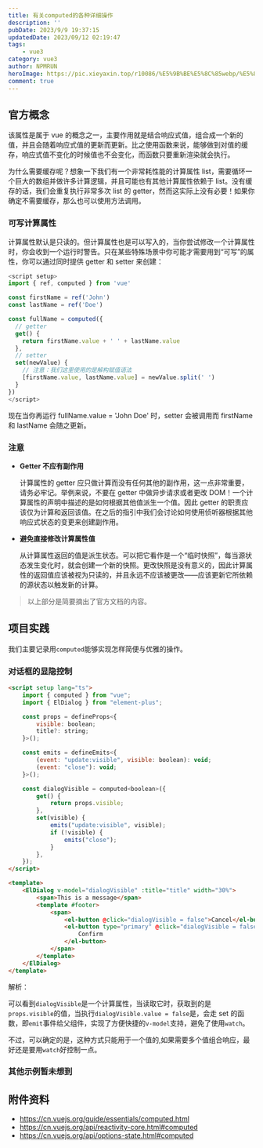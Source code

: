 ```yaml
---
title: 有关computed的各种详细操作
description: ''
pubDate: 2023/9/9 19:37:15
updatedDate: 2023/09/12 02:19:47
tags:
    - vue3
category: vue3
author: NPMRUN
heroImage: https://pic.xieyaxin.top/r10086/%E5%9B%BE%E5%8C%85webp/%E5%8A%A8%E6%BC%AB%E7%BB%BC%E5%90%882/68963579_p01.webp
comment: true
---
```



## 官方概念

该属性是属于 vue 的概念之一，主要作用就是结合响应式值，组合成一个新的值，并且会随着响应式值的更新而更新。比之使用函数来说，能够做到对值的缓存，响应式值不变化的时候值也不会变化，而函数只要重新渲染就会执行。

为什么需要缓存呢？想象一下我们有一个非常耗性能的计算属性 list，需要循环一个巨大的数组并做许多计算逻辑，并且可能也有其他计算属性依赖于 list。没有缓存的话，我们会重复执行非常多次 list 的 getter，然而这实际上没有必要！如果你确定不需要缓存，那么也可以使用方法调用。

### 可写计算属性

计算属性默认是只读的。但计算属性也是可以写入的，当你尝试修改一个计算属性时，你会收到一个运行时警告。只在某些特殊场景中你可能才需要用到“可写”的属性，你可以通过同时提供 getter 和 setter 来创建：

```js
<script setup>
import { ref, computed } from 'vue'

const firstName = ref('John')
const lastName = ref('Doe')

const fullName = computed({
  // getter
  get() {
    return firstName.value + ' ' + lastName.value
  },
  // setter
  set(newValue) {
    // 注意：我们这里使用的是解构赋值语法
    [firstName.value, lastName.value] = newValue.split(' ')
  }
})
</script>
```

现在当你再运行 fullName.value = 'John Doe' 时，setter 会被调用而 firstName 和 lastName 会随之更新。

### 注意

-   **Getter 不应有副作用**

    计算属性的 getter 应只做计算而没有任何其他的副作用，这一点非常重要，请务必牢记。举例来说，不要在 getter 中做异步请求或者更改 DOM！一个计算属性的声明中描述的是如何根据其他值派生一个值。因此 getter 的职责应该仅为计算和返回该值。在之后的指引中我们会讨论如何使用侦听器根据其他响应式状态的变更来创建副作用。

-   **避免直接修改计算属性值**

    从计算属性返回的值是派生状态。可以把它看作是一个“临时快照”，每当源状态发生变化时，就会创建一个新的快照。更改快照是没有意义的，因此计算属性的返回值应该被视为只读的，并且永远不应该被更改——应该更新它所依赖的源状态以触发新的计算。

> 以上部分是简要摘出了官方文档的内容。

## 项目实践

我们主要记录用`computed`能够实现怎样简便与优雅的操作。

### 对话框的显隐控制

```html
<script setup lang="ts">
    import { computed } from "vue";
    import { ElDialog } from "element-plus";

    const props = defineProps<{
        visible: boolean;
        title?: string;
    }>();

    const emits = defineEmits<{
        (event: "update:visible", visible: boolean): void;
        (event: "close"): void;
    }>();

    const dialogVisible = computed<boolean>({
        get() {
            return props.visible;
        },
        set(visible) {
            emits("update:visible", visible);
            if (!visible) {
                emits("close");
            }
        },
    });
</script>

<template>
    <ElDialog v-model="dialogVisible" :title="title" width="30%">
        <span>This is a message</span>
        <template #footer>
            <span>
                <el-button @click="dialogVisible = false">Cancel</el-button>
                <el-button type="primary" @click="dialogVisible = false">
                    Confirm
                </el-button>
            </span>
        </template>
    </ElDialog>
</template>
```

解析：

可以看到`dialogVisible`是一个计算属性，当读取它时，获取到的是`props.visible`的值，当执行`dialogVisible.value = false`是，会走 set 的函数，即`emit`事件给父组件，实现了方便快捷的`v-model`支持，避免了使用`watch`。

不过，可以确定的是，这种方式只能用于一个值的,如果需要多个值组合响应，最好还是要用`watch`好控制一点。

### 其他示例暂未想到

## 附件资料

-   https://cn.vuejs.org/guide/essentials/computed.html
-   https://cn.vuejs.org/api/reactivity-core.html#computed
-   https://cn.vuejs.org/api/options-state.html#computed
